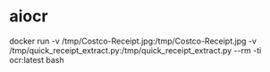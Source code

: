 # aiocr
docker run -v /tmp/Costco-Receipt.jpg:/tmp/Costco-Receipt.jpg -v /tmp/quick_receipt_extract.py:/tmp/quick_receipt_extract.py --rm -ti ocr:latest bash


